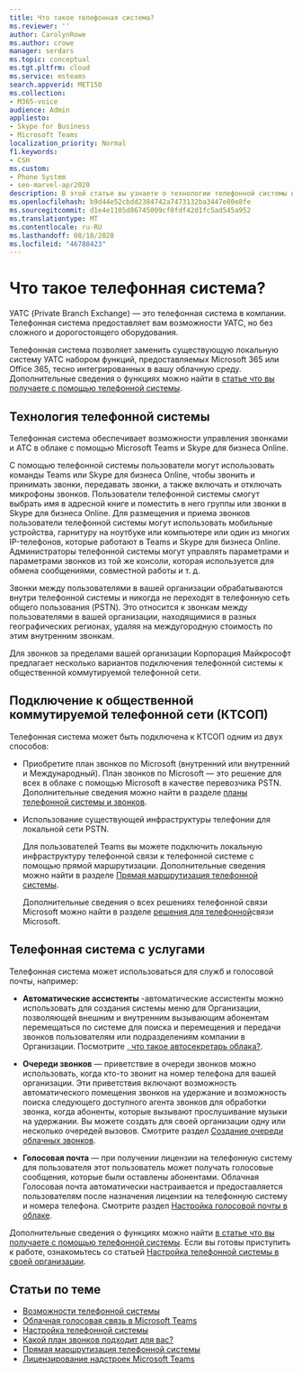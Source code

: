 ```yaml
---
title: Что такое телефонная система?
ms.reviewer: ''
author: CarolynRowe
ms.author: crowe
manager: serdars
ms.topic: conceptual
ms.tgt.pltfrm: cloud
ms.service: msteams
search.appverid: MET150
ms.collection:
- M365-voice
audience: Admin
appliesto:
- Skype for Business
- Microsoft Teams
localization_priority: Normal
f1.keywords:
- CSH
ms.custom:
- Phone System
- seo-marvel-apr2020
description: В этой статье вы узнаете о технологии телефонной системы в Microsoft 365 и Office 365.
ms.openlocfilehash: b9d44e52cbdd2384742a7473132ba3447e80e8fe
ms.sourcegitcommit: d1e4e1105d86745009cf0fdf42d1fc5ad545a952
ms.translationtype: MT
ms.contentlocale: ru-RU
ms.lasthandoff: 08/18/2020
ms.locfileid: "46788423"
---
```

# <a name="what-is-phone-system"></a>Что такое телефонная система?

УАТС (Private Branch Exchange) — это телефонная система в компании. Телефонная система предоставляет вам возможности УАТС, но без сложного и дорогостоящего оборудования. 

Телефонная система позволяет заменить существующую локальную систему УАТС набором функций, предоставляемых Microsoft 365 или Office 365, тесно интегрированных в вашу облачную среду. Дополнительные сведения о функциях можно найти в [статье что вы получаете с помощью телефонной системы](here-s-what-you-get-with-phone-system.md).

## <a name="phone-system-technology"></a>Технология телефонной системы

Телефонная система обеспечивает возможности управления звонками и АТС в облаке с помощью Microsoft Teams и Skype для бизнеса Online. 
  
С помощью телефонной системы пользователи могут использовать команды Teams или Skype для бизнеса Online, чтобы звонить и принимать звонки, передавать звонки, а также включать и отключать микрофоны звонков. Пользователи телефонной системы смогут выбрать имя в адресной книге и поместить в него группы или звонки в Skype для бизнеса Online. Для размещения и приема звонков пользователи телефонной системы могут использовать мобильные устройства, гарнитуру на ноутбуке или компьютере или один из многих IP-телефонов, которые работают в Teams и Skype для бизнеса Online. Администраторы телефонной системы могут управлять параметрами и параметрами звонков из той же консоли, которая используется для обмена сообщениями, совместной работы и т. д.
  
Звонки между пользователями в вашей организации обрабатываются внутри телефонной системы и никогда не переходят в телефонную сеть общего пользования (PSTN). Это относится к звонкам между пользователями в вашей организации, находящимися в разных географических регионах, удаляя на междугородную стоимость по этим внутренним звонкам.

Для звонков за пределами вашей организации Корпорация Майкрософт предлагает несколько вариантов подключения телефонной системы к общественной коммутируемой телефонной сети.

## <a name="connect-to-the-public-switched-telephone-network-pstn"></a>Подключение к общественной коммутируемой телефонной сети (КТСОП)
  
Телефонная система может быть подключена к КТСОП одним из двух способов:
  
- Приобретите план звонков по Microsoft (внутренний или внутренний и Международный). План звонков по Microsoft — это решение для всех в облаке с помощью Microsoft в качестве перевозчика PSTN. Дополнительные сведения можно найти в разделе [планы телефонной системы и звонков](calling-plan-landing-page.md).

- Использование существующей инфраструктуры телефонии для локальной сети PSTN.

  Для пользователей Teams вы можете подключить локальную инфраструктуру телефонной связи к телефонной системе с помощью прямой маршрутизации. Дополнительные сведения можно найти в разделе [Прямая маршрутизация телефонной системы](direct-routing-landing-page.md).

  Дополнительные сведения о всех решениях телефонной связи Microsoft можно найти в разделе [решения для телефонной](https://docs.microsoft.com/SkypeForBusiness/hybrid/msft-telephony-solutions)связи Microsoft.


## <a name="phone-system-with-services"></a>Телефонная система с услугами

 Телефонная система может использоваться для служб и голосовой почты, например:

- **Автоматические ассистенты** -автоматические ассистенты можно использовать для создания системы меню для Организации, позволяющей внешним и внутренним вызывающим абонентам перемещаться по системе для поиска и перемещения и передачи звонков пользователям или подразделениям компании в Организации. Посмотрите [, что такое автосекретарь облака?](what-are-phone-system-auto-attendants.md).

- **Очереди звонков** — приветствие в очереди звонков можно использовать, когда кто-то звонит на номер телефона для вашей организации. Эти приветствия включают возможность автоматического помещения звонков на удержание и возможность поиска следующего доступного агента звонков для обработки звонка, когда абоненты, которые вызывают прослушивание музыки на удержании. Вы можете создать для своей организации одну или несколько очередей вызовов. Смотрите раздел [Создание очереди облачных звонков](create-a-phone-system-call-queue.md).

- **Голосовая почта** — при получении лицензии на телефонную систему для пользователя этот пользователь может получать голосовые сообщения, которые были оставлены абонентами. Облачная Голосовая почта автоматически настраивается и предоставляется пользователям после назначения лицензии на телефонную систему и номера телефона. Смотрите раздел [Настройка голосовой почты в облаке](set-up-phone-system-voicemail.md).

Дополнительные сведения о функциях можно найти [в статье что вы получаете с помощью телефонной системы](here-s-what-you-get-with-phone-system.md). Если вы готовы приступить к работе, ознакомьтесь со статьей [Настройка телефонной системы в своей организации](setting-up-your-phone-system.md).

## <a name="related-topics"></a>Статьи по теме

- [Возможности телефонной системы](here-s-what-you-get-with-phone-system.md)
- [Облачная голосовая связь в Microsoft Teams](cloud-voice-landing-page.md)
- [Настройка телефонной системы](setting-up-your-phone-system.md)
- [Какой план звонков подходит для вас?](calling-plan-landing-page.md)
- [Прямая маршрутизация телефонной системы](direct-routing-landing-page.md)
- [Лицензирование надстроек Microsoft Teams](https://docs.microsoft.com/microsoftteams/teams-add-on-licensing/microsoft-teams-add-on-licensing)

